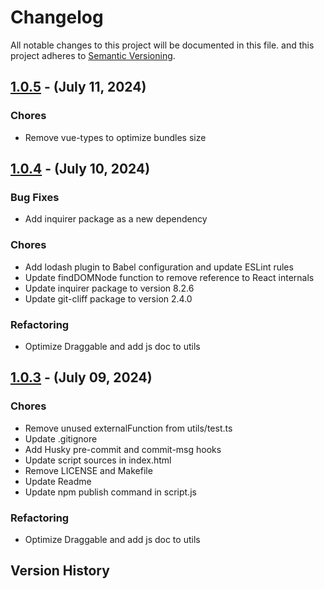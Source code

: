 # Changelog

All notable changes to this project will be documented in this file.
and this project adheres to [Semantic Versioning](https://semver.org/spec/v2.0.0.html).

## [1.0.5] - (July 11, 2024)

### Chores

- Remove vue-types to optimize bundles size

## [1.0.4] - (July 10, 2024)

### Bug Fixes

- Add inquirer package as a new dependency

### Chores

- Add lodash plugin to Babel configuration and update ESLint rules
- Update findDOMNode function to remove reference to React internals
- Update inquirer package to version 8.2.6
- Update git-cliff package to version 2.4.0

### Refactoring

- Optimize Draggable and add js doc to utils

## [1.0.3] - (July 09, 2024)

### Chores

- Remove unused externalFunction from utils/test.ts
- Update .gitignore
- Add Husky pre-commit and commit-msg hooks
- Update script sources in index.html
- Remove LICENSE and Makefile
- Update Readme
- Update npm publish command in script.js

### Refactoring

- Optimize Draggable and add js doc to utils

## Version History

[1.0.5]: https://github.com///compare/v1.0.4..v1.0.5
[1.0.4]: https://github.com///compare/v1.0.3..v1.0.4
[1.0.3]: https://github.com///releases/tag/v1.0.3

